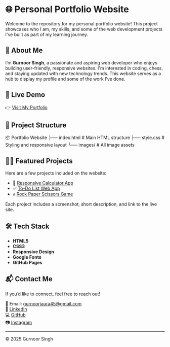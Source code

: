 # 🌐 Personal Portfolio Website

Welcome to the repository for my personal portfolio website! This project showcases who I am, my skills, and some of the web development projects I've built as part of my learning journey.

## 👤 About Me

I’m **Gurnoor Singh**, a passionate and aspiring web developer who enjoys building user-friendly, responsive websites. I'm interested in coding, chess, and staying updated with new technology trends. This website serves as a hub to display my profile and some of the work I’ve done.

## 🚀 Live Demo

👉 [Visit My Portfolio](https://gurnoor926.github.io/)

## 📁 Project Structure
📦 Portfolio Website
├── index.html # Main HTML structure
├── style.css # Styling and responsive layout
└── images/ # All image assets


## 🧑‍💻 Featured Projects

Here are a few projects included on the website:

- 🔢 [Responsive Calculator App](https://gurnoor926.github.io/calculator/)
- ✅ [To-Do List Web App](https://gurnoor926.github.io/To-Do-List/)
- ✊ [Rock Paper Scissors Game](https://gurnoor926.github.io/Rock-Paper-Scissors/)

Each project includes a screenshot, short description, and link to the live site.

## 🛠️ Tech Stack

- **HTML5**
- **CSS3**
- **Responsive Design**
- **Google Fonts**
- **GitHub Pages**

## 📬 Contact Me

If you’d like to connect, feel free to reach out!

📧 Email: [gurnoorjaura45@gmail.com](mailto:gurnoorjaura45@gmail.com)  
🔗 [LinkedIn](https://www.linkedin.com/in/gurnoor-singh-6a017927a/)  
💻 [GitHub](https://github.com/gurnoor926)  
📷 [Instagram](https://www.instagram.com/jaura_gurnoor/)

---

© 2025 Gurnoor Singh
